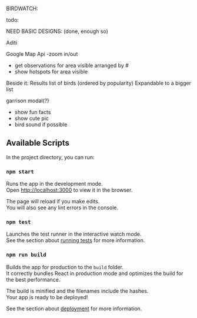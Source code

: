 BIRDWATCH: 

todo: 

NEED BASIC DESIGNS: (done, enough so)

Aditi 

Google Map Api 
-zoom in/out
- get observations for area visible  arranged by #
- show hotspots for area visible 

Beside it: 
Results list of birds (ordered by popularity) 
Expandable to a bigger list


garrison
modal(?)
- show fun facts 
- show cute pic 
- bird sound if possible



## Available Scripts

In the project directory, you can run:

### `npm start`

Runs the app in the development mode.<br />
Open [http://localhost:3000](http://localhost:3000) to view it in the browser.

The page will reload if you make edits.<br />
You will also see any lint errors in the console.

### `npm test`

Launches the test runner in the interactive watch mode.<br />
See the section about [running tests](https://facebook.github.io/create-react-app/docs/running-tests) for more information.

### `npm run build`

Builds the app for production to the `build` folder.<br />
It correctly bundles React in production mode and optimizes the build for the best performance.

The build is minified and the filenames include the hashes.<br />
Your app is ready to be deployed!

See the section about [deployment](https://facebook.github.io/create-react-app/docs/deployment) for more information.
